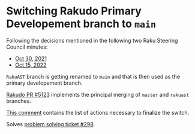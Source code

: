 # Switching Rakudo Primary Developement branch to `main`

Following the decisions mentioned in the following two Raku Steering Council
minutes:

- [Oct 30, 2021](https://github.com/Raku/Raku-Steering-Council/blob/9ccb0d4554fc7b715ac5ecf4a146ab3fc257025c/minutes/20211030.md?plain=1#L47)
- [Oct 15, 2022](https://github.com/Raku/Raku-Steering-Council/blob/9ccb0d4554fc7b715ac5ecf4a146ab3fc257025c/minutes/20221015.md?plain=1#L5)

`RakuAST` branch is getting renamed to `main` and that is then used as the
primary developement branch.

[Rakudo PR #5123](https://github.com/rakudo/rakudo/pull/5123) implements the
principal merging of `master` and `rakuast` branches.

[This comment](https://github.com/rakudo/rakudo/pull/5123#issuecomment-1345059392)
contains the list of actions necessary to finalize the switch.

Solves [problem solving ticket #298](https://github.com/Raku/problem-solving/issues/298).
